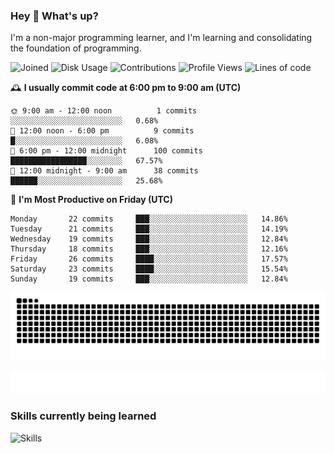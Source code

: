 ### Hey :wave: What's up?

I'm a non-major programming learner, and I'm learning and consolidating the foundation of programming.

<!--START_SECTION:waka-->
![Joined](http://img.shields.io/badge/Joined-9%20years%20ago-6D67E4?style=flat&labelColor=453C67)
![Disk Usage](http://img.shields.io/badge/Github%27s%20Storage-603.5%20MB-FD841F?style=flat&labelColor=E14D2A)
![Contributions](http://img.shields.io/badge/Contributions%20in%202025-96-7DCE13?style=flat&labelColor=2B7A0B)
![Profile Views](http://img.shields.io/badge/Profile%20Views-0-3AB4F2?style=flat&labelColor=0078AA)
![Lines of code](https://img.shields.io/badge/Lines%20of%20code-2%20Million%20Lines%20of%20code-FF8B8B?style=flat&labelColor=EB4747)

🕰️ **I usually commit code at 6:00 pm to 9:00 am (UTC)** 

```text
🌞 9:00 am - 12:00 noon          1 commits      ░░░░░░░░░░░░░░░░░░░░░░░░░   0.68% 
🌆 12:00 noon - 6:00 pm          9 commits      █░░░░░░░░░░░░░░░░░░░░░░░░   6.08% 
🌃 6:00 pm - 12:00 midnight      100 commits    █████████████████░░░░░░░░   67.57% 
🌙 12:00 midnight - 9:00 am      38 commits     ██████░░░░░░░░░░░░░░░░░░░   25.68%
```
📅 **I'm Most Productive on Friday (UTC)** 

```text
Monday       22 commits     ███░░░░░░░░░░░░░░░░░░░░░░   14.86% 
Tuesday      21 commits     ███░░░░░░░░░░░░░░░░░░░░░░   14.19% 
Wednesday    19 commits     ███░░░░░░░░░░░░░░░░░░░░░░   12.84% 
Thursday     18 commits     ███░░░░░░░░░░░░░░░░░░░░░░   12.16% 
Friday       26 commits     ████░░░░░░░░░░░░░░░░░░░░░   17.57% 
Saturday     23 commits     ████░░░░░░░░░░░░░░░░░░░░░   15.54% 
Sunday       19 commits     ███░░░░░░░░░░░░░░░░░░░░░░   12.84%
```

<!--END_SECTION:waka-->

![Snake animation](https://raw.githubusercontent.com/dirname/dirname/output/snake.svg)

![metrics](github-metrics.svg)

### Skills currently being learned

![Skills](https://skillicons.dev/icons?i=linux,rust,go,solidity,typescript,bash,git,postgres,mysql,redis,mongo,docker,kubernetes,grafana,prometheus)
